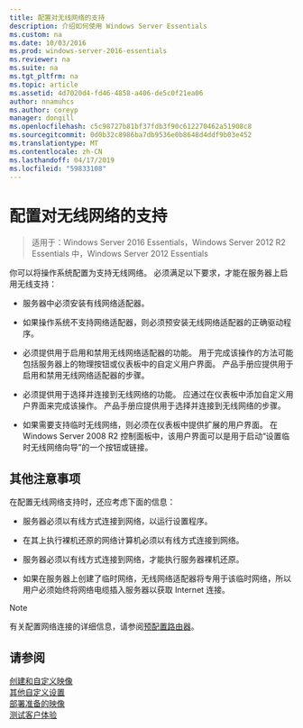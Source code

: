 ```yaml
---
title: 配置对无线网络的支持
description: 介绍如何使用 Windows Server Essentials
ms.custom: na
ms.date: 10/03/2016
ms.prod: windows-server-2016-essentials
ms.reviewer: na
ms.suite: na
ms.tgt_pltfrm: na
ms.topic: article
ms.assetid: 4d7020d4-fd46-4858-a406-de5c0f21ea06
author: nnamuhcs
ms.author: coreyp
manager: dongill
ms.openlocfilehash: c5c98727b81bf37fdb3f90c612270462a51908c8
ms.sourcegitcommit: 0d0b32c8986ba7db9536e0b8648d4ddf9b03e452
ms.translationtype: MT
ms.contentlocale: zh-CN
ms.lasthandoff: 04/17/2019
ms.locfileid: "59833108"
---
```

# <a name="configure-support-for-a-wireless-network"></a>配置对无线网络的支持

>适用于：Windows Server 2016 Essentials，Windows Server 2012 R2 Essentials 中，Windows Server 2012 Essentials

你可以将操作系统配置为支持无线网络。 必须满足以下要求，才能在服务器上启用无线支持：  
  
-   服务器中必须安装有线网络适配器。  
  
-   如果操作系统不支持网络适配器，则必须预安装无线网络适配器的正确驱动程序。  
  
-   必须提供用于启用和禁用无线网络适配器的功能。 用于完成该操作的方法可能包括服务器上的物理按钮或仪表板中的自定义用户界面。 产品手册应提供用于启用和禁用无线网络适配器的步骤。  
  
-   必须提供用于选择并连接到无线网络的功能。 应通过在仪表板中添加自定义用户界面来完成该操作。 产品手册应提供用于选择并连接到无线网络的步骤。  
  
-   如果需要支持临时无线网络，则必须在仪表板中提供扩展的用户界面。 在 Windows Server 2008 R2 控制面板中，该用户界面可以是用于启动“设置临时无线网络向导”的一个按钮或链接。  
  
## <a name="additional-considerations"></a>其他注意事项  
 在配置无线网络支持时，还应考虑下面的信息：  
  
-   服务器必须以有线方式连接到网络，以运行设置程序。  
  
-   在其上执行裸机还原的网络计算机必须以有线方式连接到网络。  
  
-   服务器必须以有线方式连接到网络，才能执行服务器裸机还原。  
  
-   如果在服务器上创建了临时网络，无线网络适配器将专用于该临时网络，所以用户必须始终将网络电缆插入服务器以获取 Internet 连接。  
  
> [!NOTE]
>  有关配置网络连接的详细信息，请参阅[预配置路由器](Preconfiguring-a-Router.md)。  
  
## <a name="see-also"></a>请参阅  
 [创建和自定义映像](Creating-and-Customizing-the-Image.md)   
 [其他自定义设置](Additional-Customizations.md)   
 [部署准备的映像](Preparing-the-Image-for-Deployment.md)   
 [测试客户体验](Testing-the-Customer-Experience.md)
